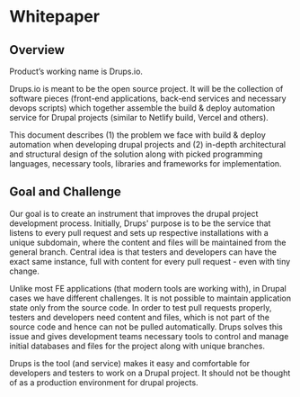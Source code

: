 # Whitepaper

## Overview

Product’s working name is Drups.io.

Drups.io is meant to be the open source project. It will be the collection of software pieces (front-end applications, back-end services and necessary devops scripts) which together assemble the build & deploy automation service for Drupal projects (similar to Netlify build, Vercel and others).

This document describes (1) the problem we face with build & deploy automation when developing drupal projects and (2) in-depth architectural and structural design of the solution along with picked programming languages, necessary tools, libraries and frameworks for implementation.

## Goal and Challenge


Our goal is to create an instrument that improves the drupal project development process. Initially, Drups' purpose is to be the service that listens to every pull request and sets up respective installations with a unique subdomain, where the content and files will be maintained from the general branch. Central idea is that testers and developers can have the exact same instance, full with content for every pull request - even with tiny change.

Unlike most FE applications (that modern tools are working with), in Drupal cases we have different challenges. It is not possible to maintain application state only from the source code. In order to test pull requests properly, testers and developers need content and files, which is not part of the source code and hence can not be pulled automatically. Drups solves this issue and gives development teams necessary tools to control and manage initial databases and files for the project along with unique branches.

Drups is the tool (and service) makes it easy and comfortable for developers and testers to work on a Drupal project. It should not be thought of as a production environment for drupal projects.
